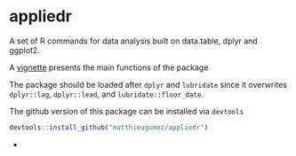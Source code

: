 appliedr
======

A set of R commands for data analysis built on data.table, dplyr and ggplot2.

A  [vignette](vignettes/main.Rmd) presents the main functions of the package


The package should be loaded after `dplyr`  and `lubridate` since it overwrites `dplyr::lag`, `dplyr::lead`, and `lubridate::floor_date`.


The github version of this package can be installed via `devtools`

````R
devtools::install_github("matthieugomez/appliedr")
````

- 


